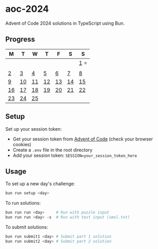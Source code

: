 # aoc-2024

Advent of Code 2024 solutions in TypeScript using Bun.

## Progress

<!-- CALENDAR_START -->
| M | T | W | T | F | S | S |
|---|---|---|---|---|---|---|
|||||||[1](./src/day01) ⭐|
|[2](./src/day02) |[3](./src/day03) |[4](./src/day04) |[5](./src/day05) |[6](./src/day06) |[7](./src/day07) |[8](./src/day08) |
|[9](./src/day09) |[10](./src/day10) |[11](./src/day11) |[12](./src/day12) |[13](./src/day13) |[14](./src/day14) |[15](./src/day15) |
|[16](./src/day16) |[17](./src/day17) |[18](./src/day18) |[19](./src/day19) |[20](./src/day20) |[21](./src/day21) |[22](./src/day22) |
|[23](./src/day23) |[24](./src/day24) |[25](./src/day25) |||||
<!-- CALENDAR_END -->

## Setup

Set up your session token:

- Get your session token from [Advent of Code](https://adventofcode.com/) (check your browser cookies)
- Create a `.env` file in the root directory
- Add your session token: `SESSION=your_session_token_here`

## Usage

To set up a new day's challenge:

```bash
bun run setup <day>
```

To run solutions:

```bash
bun run run <day>     # Run with puzzle input
bun run run <day> -s  # Run with test input (smol.txt)
```

To submit solutions:

```bash
bun run submit1 <day> # Submit part 1 solution
bun run submit2 <day> # Submit part 2 solution
```
